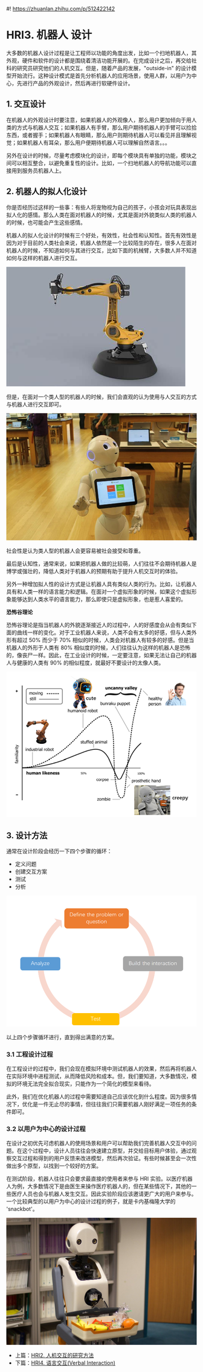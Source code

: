 #! https://zhuanlan.zhihu.com/p/512422142
# HRI3. 机器人 设计

大多数的机器人设计过程是让工程师以功能的角度出发，比如一个扫地机器人，其外观，硬件和软件的设计都是围绕着清洁功能开展的。在完成设计之后，再交给社科的研究员研究他们的人机交互。但是，随着产品的发展，"outside-in" 的设计模型开始流行。这种设计模式是首先分析机器人的应用场景，使用人群，以用户为中心，先进行产品的外观设计，然后再进行软硬件设计。

## 1. 交互设计

在机器人的外观设计时要注意，如果机器人的外观像人，那么用户更加倾向于用人类的方式与机器人交互；如果机器人有手臂，那么用户期待机器人的手臂可以捡拾东西，或者握手；如果机器人有眼睛，那么用户则期待机器人可以看见并且理解视觉；如果机器人有耳朵，那么用户便期待机器人可以理解自然语言。。。

另外在设计的时候，尽量考虑模块化的设计，即每个模块具有单独的功能，模块之间可以相互整合，以避免重复性的设计。比如，一个扫地机器人的导航功能可以直接用到服务员机器人上。

## 2. 机器人的拟人化设计

你是否经历过这样的一些事：有些人将宠物视为自己的孩子，小孩会对玩具表现出拟人化的感情。那么人类在面对机器人的时候，尤其是面对外貌类似人类的机器人的时候，也可能会产生这些感情。

机器人的拟人化设计的时候有三个好处，有效性，社会性和认知性。首先有效性是因为对于目前的人类社会来说，机器人依然是一个比较陌生的存在，很多人在面对机器人的时候，不知道如何与其进行交互，比如下面的机械臂，大多数人并不知道如何与这样的机器人进行交互。

![](./pics/OIP.jpg)

但是，在面对一个类人型的机器人的时候，我们会直观的认为使用与人交互的方式与机器人进行交互即可。

![](./pics/human-robot.jpg)

社会性是认为类人型的机器人会更容易被社会接受和尊重。

最后是认知性，通常来说，如果把机器人做的比较萌，人们往往不会期待机器人是博学或强壮的，降低人类对于机器人的预期有助于提升人机交互时的体验。

另外一种增加拟人性的设计方式是让机器人具有类似人类的行为。比如，让机器人具有和人类一样的语言能力和逻辑。在面对一个虚拟形象的时候，如果这个虚拟形象能够达到人类水平的语言能力，那么即使只是虚拟形象，也是惹人喜爱的。

**恐怖谷理论**

恐怖谷理论是指当机器人的外貌逐渐接近人的过程中，人的好感度会从会有类似下面的曲线一样的变化。对于工业机器人来说，人类不会有太多的好感，但与人类外形有超过 50% 而少于 70% 相似的时候，人类会对机器人有较多的好感。但是当机器人的外形于人类有 80% 相似度的时候，人们往往认为这样的机器人是恐怖的，像丧尸一样。因此，在工业设计的时候，一定要注意，如果无法让自己的机器人与健康的人类有 90% 的相似程度，就最好不要设计的太像人类。

![The uncanny valley](./pics/valley.png)

## 3. 设计方法

通常在设计阶段会经历一下四个步骤的循环：

- 定义问题
- 创建交互方案
- 测试
- 分析

![](./pics/design.png)

以上四个步骤循环进行，直到得出满意的方案。

### 3.1 工程设计过程

在工程设计的过程中，我们会现在模拟环境中测试机器人的效果，然后再将机器人在实际环境中进程测试，从而降低风险和成本。但，我们要知道，大多数情况，模拟的环境无法完全拟合现实，只能作为一个简化的模型来看待。

此外，我们在优化机器人的过程中需要知道自己应该优化到什么程度。因为很多情况下，优化是一件无止尽的事情，但往往我们只需要机器人刚好满足一项任务的条件即可。

### 3.2 以用户为中心的设计过程

在设计之初优先可虑机器人的使用场景和用户可以帮助我们完善机器人交互中的问题。在这个过程中，设计人员往往会快速建立原型，并交给目标用户体验，通过观察交互过程和得到的用户反馈来改进模型，然后再次验证。有些时候甚至会一次性做出多个原型，以找到一个较好的方案。

在测试阶段，机器人往往只会要求最直接的使用者来参与 HRI 实验。以医疗机器人为例，大多数情况下是由医生来操作医疗机器人的，但在某些情况下，其他的一些医疗人员也会与机器人发生交互。因此实验阶段应该邀请更广大的用户来参与。一个比较典型的以用户为中心的设计过程的例子，就是卡内基梅隆大学的 'snackbot'。

![snackbot](./pics/snack.jpg)

- 上篇：[HRI2. 人机交互的研究方法](https://zhuanlan.zhihu.com/p/511908732)
- 下篇：[HRI4. 语言交互(Verbal Interaction)](https://zhuanlan.zhihu.com/p/512465712)
